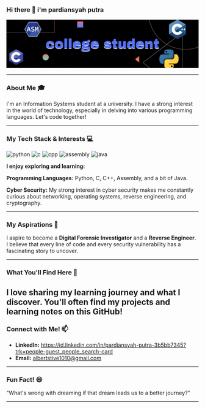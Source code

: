 ### Hi there 👋 i'm pardiansyah putra

![pardiansyahputra](/Banner-LinkedIn.jpg)

---

### About Me 🎓

I'm an Information Systems student at a university. I have a strong interest in the world of technology, especially in delving into various programming languages. Let's code together!

---

### My Tech Stack & Interests 💻
![python](https://img.shields.io/badge/Python-3776AB?style=for-the-badge&logo=python&logoColor=white) ![c](https://img.shields.io/badge/C-A8B9CC?style=for-the-badge&logo=c&logoColor=black) ![cpp](https://img.shields.io/badge/C++-00599C?style=for-the-badge&logo=c%252B%252B&logoColor=white) ![assembly](https://img.shields.io/badge/Assembly-6E4C13?style=for-the-badge) ![java](https://img.shields.io/badge/Java-007396?style=for-the-badge&logo=java&logoColor=white)

**I enjoy exploring and learning:**

**Programming Languages:** Python, C, C++, Assembly, and a bit of Java.

**Cyber Security:** My strong interest in cyber security makes me constantly curious about networking, operating systems, reverse engineering, and cryptography.

---

### My Aspirations 🎯

I aspire to become a **Digital Forensic Investigator** and a **Reverse Engineer**. I believe that every line of code and every security vulnerability has a fascinating story to uncover.

---

### What You'll Find Here 🚀

I love sharing my learning journey and what I discover. You'll often find my projects and learning notes on this GitHub!
---

### Connect with Me! 📫

* **LinkedIn:** https://id.linkedin.com/in/pardiansyah-putra-3b5bb7345?trk=people-guest_people_search-card
* **Email:** albertstive1010@gmail.com

---

### Fun Fact! 😄

"What's wrong with dreaming if that dream leads us to a better journey?"



---
